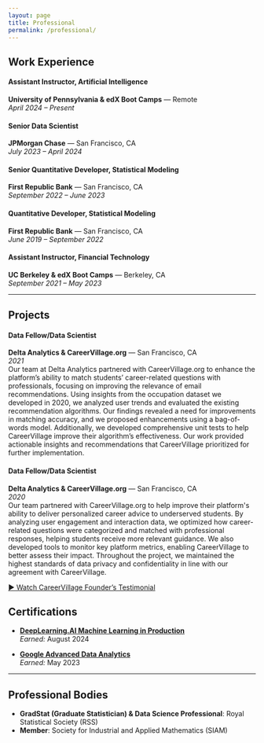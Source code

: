```yaml
---
layout: page
title: Professional
permalink: /professional/
---
```


## Work Experience

#### Assistant Instructor, Artificial Intelligence  
**University of Pennsylvania & edX Boot Camps** — Remote  
*April 2024 – Present*

#### Senior Data Scientist  
**JPMorgan Chase** — San Francisco, CA  
*July 2023 – April 2024*

#### Senior Quantitative Developer, Statistical Modeling  
**First Republic Bank** — San Francisco, CA  
*September 2022 – June 2023*


#### Quantitative Developer, Statistical Modeling  
**First Republic Bank** — San Francisco, CA  
*June 2019 – September 2022*

#### Assistant Instructor, Financial Technology  
**UC Berkeley & edX Boot Camps** — Berkeley, CA  
*September 2021 – May 2023*

---

## Projects

#### Data Fellow/Data Scientist
**Delta Analytics & CareerVillage.org**  — San Francisco, CA  
*2021*  
Our team at Delta Analytics partnered with CareerVillage.org to enhance the platform’s ability to match students’ career-related questions with professionals, focusing on improving the relevance of email recommendations. Using insights from the occupation dataset we developed in 2020, we analyzed user trends and evaluated the existing recommendation algorithms. Our findings revealed a need for improvements in matching accuracy, and we proposed enhancements using a bag-of-words model. Additionally, we developed comprehensive unit tests to help CareerVillage improve their algorithm’s effectiveness. Our work provided actionable insights and recommendations that CareerVillage prioritized for further implementation.

#### Data Fellow/Data Scientist
**Delta Analytics & CareerVillage.org**  — San Francisco, CA  
*2020*  
Our team partnered with CareerVillage.org to help improve their platform's ability to deliver personalized career advice to underserved students. By analyzing user engagement and interaction data, we optimized how career-related questions were categorized and matched with professional responses, helping students receive more relevant guidance. We also developed tools to monitor key platform metrics, enabling CareerVillage to better assess their impact. Throughout the project, we maintained the highest standards of data privacy and confidentiality in line with our agreement with CareerVillage.

[▶️ Watch CareerVillage Founder’s Testimonial](https://www.youtube.com/watch?v=k_1Gs-eIb8U)

## Certifications
- **[DeepLearning.AI Machine Learning in Production](https://coursera.org/share/1a94f570611536d8296a2adaccb7bfad)**  
*Earned:* August 2024

- **[Google Advanced Data Analytics](https://coursera.org/share/ce8b27041247c51e73f26852b4480856)**  
*Earned:* May 2023

---

## Professional Bodies

- **GradStat (Graduate Statistician) & Data Science Professional**: Royal Statistical Society (RSS)
- **Member**: Society for Industrial and Applied Mathematics (SIAM)
